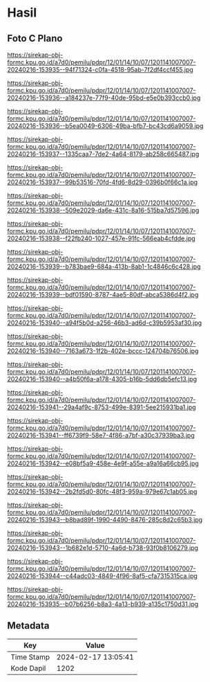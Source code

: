 # Hasil

## Foto C Plano

https://sirekap-obj-formc.kpu.go.id/a7d0/pemilu/pdpr/12/01/14/10/07/1201141007007-20240216-153935--94f71324-c0fa-4518-95ab-7f2df4ccf455.jpg

https://sirekap-obj-formc.kpu.go.id/a7d0/pemilu/pdpr/12/01/14/10/07/1201141007007-20240216-153936--a184237e-77f9-40de-95bd-e5e0b393ccb0.jpg

https://sirekap-obj-formc.kpu.go.id/a7d0/pemilu/pdpr/12/01/14/10/07/1201141007007-20240216-153936--b5ea0049-6306-49ba-bfb7-bc43cd6a9059.jpg

https://sirekap-obj-formc.kpu.go.id/a7d0/pemilu/pdpr/12/01/14/10/07/1201141007007-20240216-153937--1335caa7-7de2-4a64-8179-ab258c665487.jpg

https://sirekap-obj-formc.kpu.go.id/a7d0/pemilu/pdpr/12/01/14/10/07/1201141007007-20240216-153937--99b53516-70fd-4fd6-8d29-0396b0f66c1a.jpg

https://sirekap-obj-formc.kpu.go.id/a7d0/pemilu/pdpr/12/01/14/10/07/1201141007007-20240216-153938--509e2029-da6e-431c-8a16-515ba7d57596.jpg

https://sirekap-obj-formc.kpu.go.id/a7d0/pemilu/pdpr/12/01/14/10/07/1201141007007-20240216-153938--f22fb240-1027-457e-91fc-566eab4cfdde.jpg

https://sirekap-obj-formc.kpu.go.id/a7d0/pemilu/pdpr/12/01/14/10/07/1201141007007-20240216-153939--b783bae9-684a-413b-8ab1-1c4846c6c428.jpg

https://sirekap-obj-formc.kpu.go.id/a7d0/pemilu/pdpr/12/01/14/10/07/1201141007007-20240216-153939--bdf01590-8787-4ae5-80df-abca5386d4f2.jpg

https://sirekap-obj-formc.kpu.go.id/a7d0/pemilu/pdpr/12/01/14/10/07/1201141007007-20240216-153940--a94f5b0d-a256-46b3-ad6d-c39b5953af30.jpg

https://sirekap-obj-formc.kpu.go.id/a7d0/pemilu/pdpr/12/01/14/10/07/1201141007007-20240216-153940--7163a673-1f2b-402e-bccc-124704b76506.jpg

https://sirekap-obj-formc.kpu.go.id/a7d0/pemilu/pdpr/12/01/14/10/07/1201141007007-20240216-153940--a4b50f6a-a178-4305-b16b-5dd6db5efc13.jpg

https://sirekap-obj-formc.kpu.go.id/a7d0/pemilu/pdpr/12/01/14/10/07/1201141007007-20240216-153941--29a4af9c-8753-499e-8391-5ee215931ba1.jpg

https://sirekap-obj-formc.kpu.go.id/a7d0/pemilu/pdpr/12/01/14/10/07/1201141007007-20240216-153941--ff6739f9-58e7-4f86-a7bf-a30c37939ba3.jpg

https://sirekap-obj-formc.kpu.go.id/a7d0/pemilu/pdpr/12/01/14/10/07/1201141007007-20240216-153942--e08bf5a9-458e-4e9f-a55e-a9a16a66cb95.jpg

https://sirekap-obj-formc.kpu.go.id/a7d0/pemilu/pdpr/12/01/14/10/07/1201141007007-20240216-153942--2b2fd5d0-80fc-48f3-959a-979e67c1ab05.jpg

https://sirekap-obj-formc.kpu.go.id/a7d0/pemilu/pdpr/12/01/14/10/07/1201141007007-20240216-153943--b8bad89f-1990-4490-8476-285c8d2c65b3.jpg

https://sirekap-obj-formc.kpu.go.id/a7d0/pemilu/pdpr/12/01/14/10/07/1201141007007-20240216-153943--1b682e1d-5710-4a6d-b738-93f0b8106279.jpg

https://sirekap-obj-formc.kpu.go.id/a7d0/pemilu/pdpr/12/01/14/10/07/1201141007007-20240216-153944--c44adc03-4849-4f96-8af5-cfa7315315ca.jpg

https://sirekap-obj-formc.kpu.go.id/a7d0/pemilu/pdpr/12/01/14/10/07/1201141007007-20240216-153935--b07b6256-b8a3-4a13-b939-a135c1750d31.jpg


## Metadata

| Key        | Value               |
| ---------- | ------------------- |
| Time Stamp | 2024-02-17 13:05:41 |
| Kode Dapil | 1202                |



